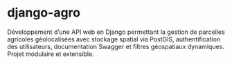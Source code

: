 # django-agro
Développement d’une API web en Django permettant la gestion de parcelles agricoles géolocalisées avec stockage spatial via PostGIS, authentification des utilisateurs, documentation Swagger et filtres géospatiaux dynamiques. Projet modulaire et extensible.
